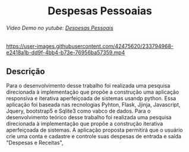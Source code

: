 <h1 align="center">
    Despesas Pessoaias
</h1>

<h6>    
    <p>Video Demo no yutube: 
        <a href="https://www.youtube.com/watch?v=LeIYKaxELHQ"> Desoesas Pessoais</a>
    </p>
</h6>

https://user-images.githubusercontent.com/42475620/233794968-e2418a1b-dd9f-4bb4-b73e-76956ba57359.mp4

<h2>
    Descrição
</h2>
<p>
    Para o desenvolvimento desse trabalho foi realizada uma pesquisa direcionada à implementação que propõe a construção uma aplicação responsiva e iterativa aperfeiçoada de sistemas usandp python.
    Essa aplicação foi baseada nas recnologias Pyhton, Flask, Jjinja, Javascript, Jquery, bootstrap5 e Sqlite3  como vabco de dados.
Para o desenvolvimento teórico desse trabalho foi realizada uma pesquisa direcionada à implementação que propõe a construção iterativa aperfeiçoada de sistemas.
    A aplicação proposta permitirá que o usuário crie uma conta e cadastre e controle  suas despesas de entrada e saída "Despesas e Receitas",
</p>
